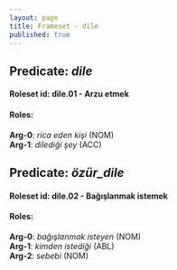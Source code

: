 ```yaml
---
layout: page
title: Frameset - dile
published: true
---
```

<h2>Predicate: <i>dile</i></h2>
<h4>Roleset id: dile.01 - Arzu etmek<br>
<h4>Roles:</h4>
<b>Arg-0</b>: <i>rica eden kişi</i>  (NOM) <br>
<b>Arg-1</b>: <i>dilediği şey</i>  (ACC) <br>
<h2>Predicate: <i>özür_dile</i></h2>
<h4>Roleset id: dile.02 - Bağışlanmak istemek<br>
<h4>Roles:</h4>
<b>Arg-0</b>: <i>bağışlanmak isteyen</i>  (NOM) <br>
<b>Arg-1</b>: <i>kimden istediği</i>  (ABL) <br>
<b>Arg-2</b>: <i>sebebi</i>  (NOM) <br>
